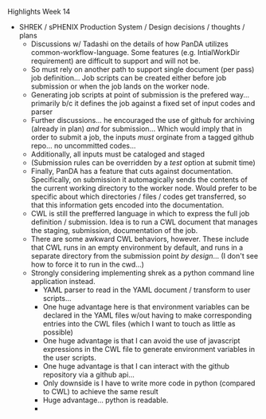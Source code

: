 Highlights Week 14

- SHREK / sPHENIX Production System / Design decisions / thoughts / plans
	- Discussions w/ Tadashi on the details of how PanDA utilizes common-workflow-language.  Some features (e.g. IntialWorkDir requirement) are difficult to support and will not be.  
	- So must rely on another path to support single document (per pass) job definition...  Job scripts can be created either before job submission or when the job lands on the worker node.  
	- Generating job scripts at point of submission is the prefered way... primarily b/c it defines the job against a fixed set of input codes and parser
	- Further discussions... he encouraged the use of github for archiving (already in plan) *and* for submission...  Which would imply that in order to submit a job, the inputs *must* orginate from a tagged github repo... no uncommitted codes...  
	- Additionally, all inputs must be cataloged and staged
	- (Submission rules can be overridden by a *test* option at submit time)
	- Finally, PanDA has a feature that cuts against documentation.  Specifically, on submission it automagically sends the contents of the current working directory to the worker node.  Would prefer to be specific about which directories / files / codes get transferred, so that this information gets encoded into the documentation.
	- CWL is still the prefferred language in which to express the full job definition / submission.  Idea is to run a CWL document that manages the staging, submission, documentation of the job.  
	- There are some awkward CWL behaviors, however.  These include that CWL runs in an empty environment by default, and runs in a separate directory from the submission point *by design*... (I don't see how to force it to run in the cwd...)
	- Strongly considering implementing shrek as a python command line application instead.
		- YAML parser to read in the YAML document / transform to user scripts...
		- One huge advantage here is that environment variables can be declared in the YAML files w/out having to make corresponding entries into the CWL files (which I want to touch as little as possible)
		- One huge advantage is that I can avoid the use of javascript expressions in the CWL file to generate environment variables in the user scripts.
		- One huge advantage is that I can interact with the github repository via a github api...
		- Only downside is I have to write more code in python (compared to CWL) to achieve the same result
		- Huge advantage... python is readable.
		- 